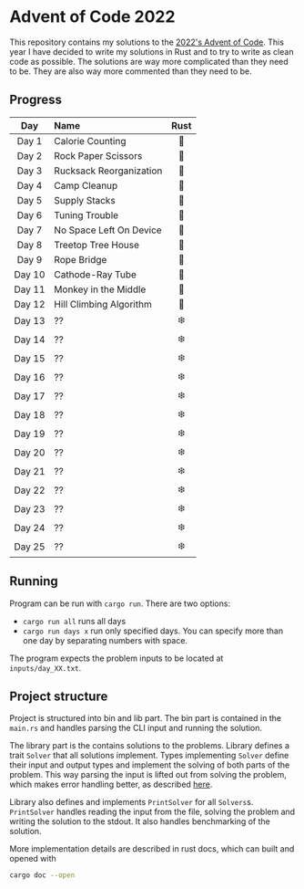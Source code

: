 # Advent of Code 2022

This repository contains my solutions to the [2022's Advent of Code](https://adventofcode.com/2022).
This year I have decided to write my solutions in Rust and to try to write as clean code as possible. The solutions are
way more complicated than they need to be. They are also way more commented than they need to be.

## Progress

|  Day   | Name                    | Rust |
|:------:|:------------------------|:----:|
| Day 1  | Calorie Counting        |  🎄  |
| Day 2  | Rock Paper Scissors     |  🎄  |
| Day 3  | Rucksack Reorganization |  🎄  |
| Day 4  | Camp Cleanup            |  🎄  |
| Day 5  | Supply Stacks           |  🎄  |
| Day 6  | Tuning Trouble          |  🎄  |
| Day 7  | No Space Left On Device |  🎄  |
| Day 8  | Treetop Tree House      |  🎄  |
| Day 9  | Rope Bridge             |  🎄  |
| Day 10 | Cathode-Ray Tube        |  🎄  |
| Day 11 | Monkey in the Middle    |  🎄  |
| Day 12 | Hill Climbing Algorithm |  🎄  |
| Day 13 | ??                      |  ❄️  |
| Day 14 | ??                      |  ❄️  |
| Day 15 | ??                      |  ❄️  |
| Day 16 | ??                      |  ❄️  |
| Day 17 | ??                      |  ❄️  |
| Day 18 | ??                      |  ❄️  |
| Day 19 | ??                      |  ❄️  |
| Day 20 | ??                      |  ❄️  |
| Day 21 | ??                      |  ❄️  |
| Day 22 | ??                      |  ❄️  |
| Day 23 | ??                      |  ❄️  |
| Day 24 | ??                      |  ❄️  |
| Day 25 | ??                      |  ❄️  |

## Running

Program can be run with `cargo run`. There are two options:

- `cargo run all` runs all days
- `cargo run days x` run only specified days. You can specify more than one day by separating numbers with space.

The program expects the problem inputs to be located at `inputs/day_XX.txt`.

## Project structure

Project is structured into bin and lib part. The bin part is contained in the `main.rs` and handles parsing the CLI
input and running the solution.

The library part is the contains solutions to the problems. Library defines a trait `Solver` that all
solutions implement. Types implementing `Solver` define their input and output types and implement the solving of both
parts of the problem. This way parsing the input is lifted out from solving the problem, which makes error handling
better, as described [here](https://mmapped.blog/posts/12-rust-error-handling.html#lift-input-validation).

Library also defines and implements `PrintSolver` for all `Solvers`s. `PrintSolver` handles reading the input from the
file, solving the problem and writing the solution to the stdout. It also handles benchmarking of the solution.

More implementation details are described in rust docs, which can built and opened with

```bash
cargo doc --open
```

